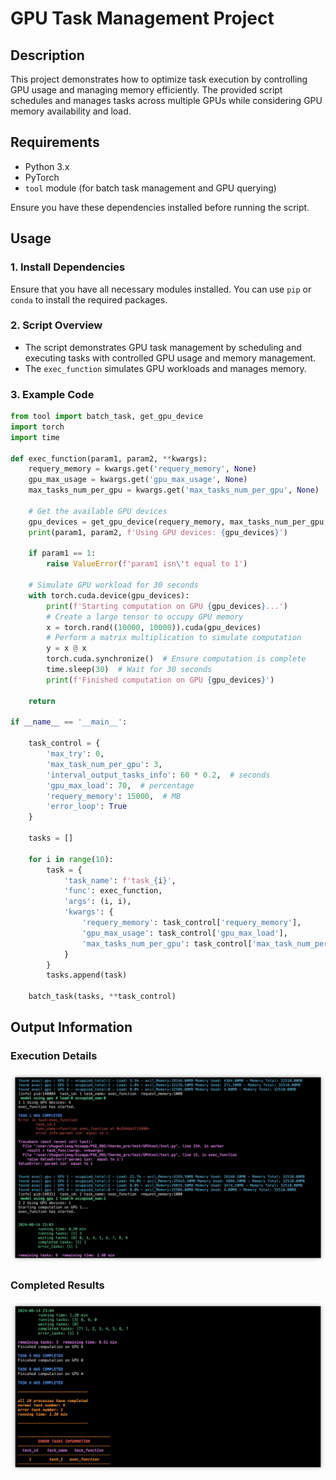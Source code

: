 # GPU Task Management Project

## Description

This project demonstrates how to optimize task execution by controlling GPU usage and managing memory efficiently. The provided script schedules and manages tasks across multiple GPUs while considering GPU memory availability and load.

## Requirements

- Python 3.x
- PyTorch
- `tool` module (for batch task management and GPU querying)

Ensure you have these dependencies installed before running the script.

## Usage

### 1. Install Dependencies

Ensure that you have all necessary modules installed. You can use `pip` or `conda` to install the required packages.

### 2. Script Overview

- The script demonstrates GPU task management by scheduling and executing tasks with controlled GPU usage and memory management.
- The `exec_function` simulates GPU workloads and manages memory.

### 3. Example Code

```python
from tool import batch_task, get_gpu_device
import torch
import time

def exec_function(param1, param2, **kwargs):
    requery_memory = kwargs.get('requery_memory', None)
    gpu_max_usage = kwargs.get('gpu_max_usage', None)
    max_tasks_num_per_gpu = kwargs.get('max_tasks_num_per_gpu', None)
    
    # Get the available GPU devices
    gpu_devices = get_gpu_device(requery_memory, max_tasks_num_per_gpu, gpu_max_usage)
    print(param1, param2, f'Using GPU devices: {gpu_devices}')

    if param1 == 1:
        raise ValueError(f'param1 isn\'t equal to 1')
 
    # Simulate GPU workload for 30 seconds
    with torch.cuda.device(gpu_devices):
        print(f'Starting computation on GPU {gpu_devices}...')
        # Create a large tensor to occupy GPU memory
        x = torch.rand((10000, 10000)).cuda(gpu_devices)
        # Perform a matrix multiplication to simulate computation
        y = x @ x
        torch.cuda.synchronize()  # Ensure computation is complete
        time.sleep(30)  # Wait for 30 seconds
        print(f'Finished computation on GPU {gpu_devices}')
    
    return

if __name__ == '__main__':

    task_control = {
        'max_try': 0,
        'max_task_num_per_gpu': 3,
        'interval_output_tasks_info': 60 * 0.2,  # seconds
        'gpu_max_load': 70,  # percentage
        'requery_memory': 15000,  # MB
        'error_loop': True
    }

    tasks = []

    for i in range(10):
        task = {
            'task_name': f'task_{i}',
            'func': exec_function,
            'args': (i, i),
            'kwargs': {
                'requery_memory': task_control['requery_memory'],
                'gpu_max_usage': task_control['gpu_max_load'],
                'max_tasks_num_per_gpu': task_control['max_task_num_per_gpu'],
            }
        }
        tasks.append(task)

    batch_task(tasks, **task_control)

```

## Output Information

### Execution Details
![Alt text](./runing_task_info.png)

### Completed Results

![Alt text](./completed_task_info.png)


